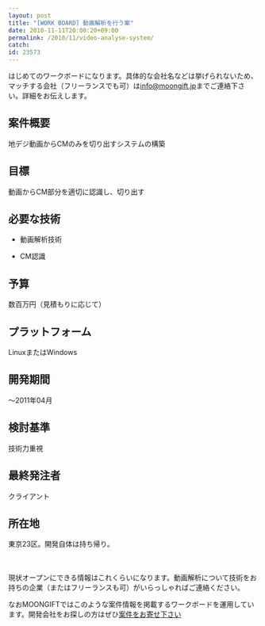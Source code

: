 ```yaml
---
layout: post
title: "[WORK BOARD] 動画解析を行う案"
date: 2010-11-11T20:00:20+09:00
permalink: /2010/11/video-analyse-system/
catch: 
id: 23573
---
```

はじめてのワークボードになります。具体的な会社名などは挙げられないため、マッチする会社（フリーランスでも可）は[info@moongift.jp](mailto:info@moongift.jp)までご連絡下さい。詳細をお伝えします。

  

## 案件概要
  

地デジ動画からCMのみを切り出すシステムの構築

  

## 目標
  

動画からCM部分を適切に認識し、切り出す

  

## 必要な技術
  

  
- 動画解析技術
  
  
- CM認識
  
  

## 予算
  

数百万円（見積もりに応じて）

  

## プラットフォーム
  

LinuxまたはWindows

  

## 開発期間
  

〜2011年04月

  

## 検討基準
  

技術力重視

  

## 最終発注者
  

クライアント

  

## 所在地
  

東京23区。開発自体は持ち帰り。

  

　

  

現状オープンにできる情報はこれくらいになります。動画解析について技術をお持ちの企業（またはフリーランスも可）がいらっしゃればご連絡ください。

  

なおMOONGIFTではこのような案件情報を掲載するワークボードを運用しています。開発会社をお探しの方はぜひ[案件をお寄せ下さい](http://www.moongift.jp/2010/08/moongift_work_board/)

